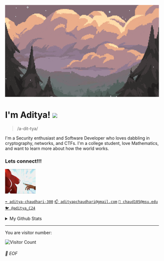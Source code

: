 <img src="assets/forest_banner.gif"  width="100%" height="300">

# I'm Aditya! <img src = "https://raw.githubusercontent.com/MartinHeinz/MartinHeinz/master/wave.gif" width = 30px>

> /a-dit-tya/

I'm a Security enthusiast and Software Developer who loves dabbling in cryptography, networks, and CTFs. I'm a college student, love Mathematics, and want to learn more about how the world works.

### Lets connect!!!
<img src="assets/connection.gif" width=100 height=80>

[`➡️ aditya-chaudhari-300`](https://www.linkedin.com/in/aditya-chaudhari300/)
[`📫 adityapchaudhari@gmail.com`](mailto:adityapchaudhari@gmail.com)
[`📧 chaud105@msu.edu`](mailto:chaud105@msu.edu)
[`🐦 @aditya_C24`](https://twitter.com/aditya_C24)

<details>

<summary>My Github Stats</summary>

![AdityaC4's github stats](https://github-readme-stats.vercel.app/api?username=AdityaC4&theme=github_dark_dimmed&show_icons=true)
</details>

---
You are visitor number:

![Visitor Count](https://profile-counter.glitch.me/AdityaC4/count.svg)

###### 💾 EOF
